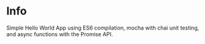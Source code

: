 # Info
Simple Hello World App using ES6 compilation, mocha with chai unit testing, and async functions
with the Promise API.